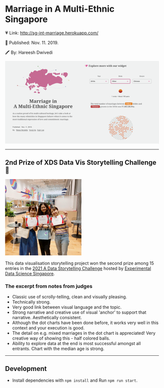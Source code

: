 # Marriage in A Multi-Ethnic Singapore

💗 Link: http://sg-int-marriage.herokuapp.com/

📅 Published: Nov. 11. 2019.

🖍 By: Hareesh Dwivedi

![Project Picture](photos/screenshot.png)

---

## 2nd Prize of XDS Data Vis Storytelling Challenge 🥈

<img src="photos/team.jpg" width="250" height="250" alt="team picture"/>

This data visualisation storytelling project won the second prize among 15 entries in the [2021 A Data Storytelling Challenge](https://www.xds.humancentreddata.science/) hosted by [Experimental Data Science Singapore](https://www.meetup.com/ko-KR/Experimental_Data_Science/).

### The excerpt from notes from judges

- Classic use of scrolly-telling, clean and visually pleasing.
- Technically strong.
- Very good link between visual language and the topic.
- Strong narrative and creative use of visual 'anchor' to support that narrative. Aesthetically consistent.
- Although the dot charts have been done before, it works very well in this context and your execution is good.
- The detail on e.g. mixed marriages in the dot chart is appreciated! Very creative way of showing this - half colored balls.
- Ability to explore data at the end is most successful amongst all entrants.
  Chart with the median age is strong.

---

## Development

- Install dependencies with `npm install` and Run `npm run start`.
